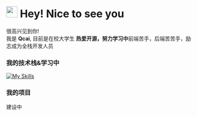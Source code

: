 <h1><img src="https://emojis.slackmojis.com/emojis/images/1531849430/4246/blob-sunglasses.gif?1531849430" width="30"/> Hey! Nice to see you</h1>


<p>很高兴见到你! </br>  我是 <b>Qcai</b>, 目前是在校大学生 <b>热爱开源，努力学习中</b>前端苦手，后端苦苦手，励志成为全栈开发人员</p>
<h3>我的技术栈&学习中</h3>

 [![My Skills](https://skillicons.dev/icons?i=anaconda,androidstudio,blender,clion,cloudflare,css,debian,discord,docker,electron,github,gmail,gradle,go,html,idea,ai,java,js,jquery,kali,kubernetes,linux,md,mysql,nodejs,npm,obsidian,ps,pycharm,py,react,visualstudio,vue,webstorm,spring&perline=9)](https://skillicons.dev)

<h3>我的项目</h3>
建设中


